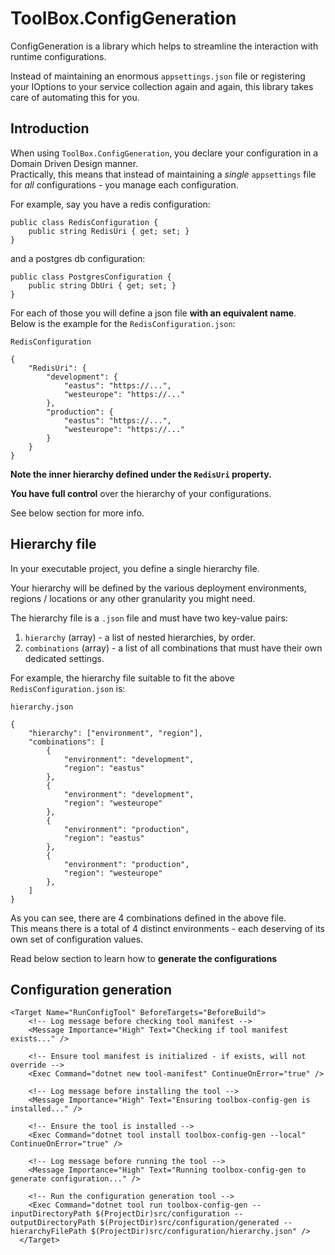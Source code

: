 # ToolBox.ConfigGeneration #

ConfigGeneration is a library which helps to streamline the interaction with runtime configurations.

Instead of maintaining an enormous `appsettings.json` file or registering your IOptions<T> to your service collection again and again, this library takes care of automating this for you.

## Introduction

When using `ToolBox.ConfigGeneration`,
you declare your configuration in a Domain Driven Design manner.\
Practically, this means that instead of maintaining a *single* `appsettings` file for *all* configurations - you manage each configuration.

For example, say you have a redis configuration:


```aiignore
public class RedisConfiguration {
    public string RedisUri { get; set; }
}
```

and a postgres db configuration:

```aiignore
public class PostgresConfiguration {
    public string DbUri { get; set; }
}
```

For each of those you will define a json file **with an equivalent name**.\
Below is the example for the `RedisConfiguration.json`:

`RedisConfiguration`
```aiignore
{
    "RedisUri": {
        "development": {
            "eastus": "https://...",
            "westeurope": "https://..."
        },
        "production": {
            "eastus": "https://...",
            "westeurope": "https://..."
        }
    }
}
```

**Note the inner hierarchy defined under the `RedisUri` property.**

**You have full control** over the hierarchy of your configurations.

See below section for more info.

## Hierarchy file

In your executable project, you define a single hierarchy file.

Your hierarchy will be defined by the various deployment environments, regions / locations or any other granularity you might need.

The hierarchy file is a `.json` file and must have two key-value pairs:

1. `hierarchy` (array) - a list of nested hierarchies, by order.
2. `combinations` (array) - a list of all combinations that must have their own dedicated settings.

For example, the hierarchy file suitable to fit the above `RedisConfiguration.json` is:

`hierarchy.json`
```aiignore
{
    "hierarchy": ["environment", "region"],
    "combinations": [
        {
            "environment": "development",
            "region": "eastus"
        },
        {
            "environment": "development",
            "region": "westeurope"
        },
        {
            "environment": "production",
            "region": "eastus"
        },
        {
            "environment": "production",
            "region": "westeurope"
        },
    ]
}
```

As you can see, there are 4 combinations defined in the above file.\
This means there is a total of 4 distinct environments - each deserving of its own set of configuration values.

Read below section to learn how to **generate the configurations**
## Configuration generation


```aiignore
<Target Name="RunConfigTool" BeforeTargets="BeforeBuild">
    <!-- Log message before checking tool manifest -->
    <Message Importance="High" Text="Checking if tool manifest exists..." />

    <!-- Ensure tool manifest is initialized - if exists, will not override -->
    <Exec Command="dotnet new tool-manifest" ContinueOnError="true" />

    <!-- Log message before installing the tool -->
    <Message Importance="High" Text="Ensuring toolbox-config-gen is installed..." />

    <!-- Ensure the tool is installed -->
    <Exec Command="dotnet tool install toolbox-config-gen --local" ContinueOnError="true" />

    <!-- Log message before running the tool -->
    <Message Importance="High" Text="Running toolbox-config-gen to generate configuration..." />

    <!-- Run the configuration generation tool -->
    <Exec Command="dotnet tool run toolbox-config-gen --inputDirectoryPath $(ProjectDir)src/configuration --outputDirectoryPath $(ProjectDir)src/configuration/generated --hierarchyFilePath $(ProjectDir)src/configuration/hierarchy.json" />
  </Target>
```